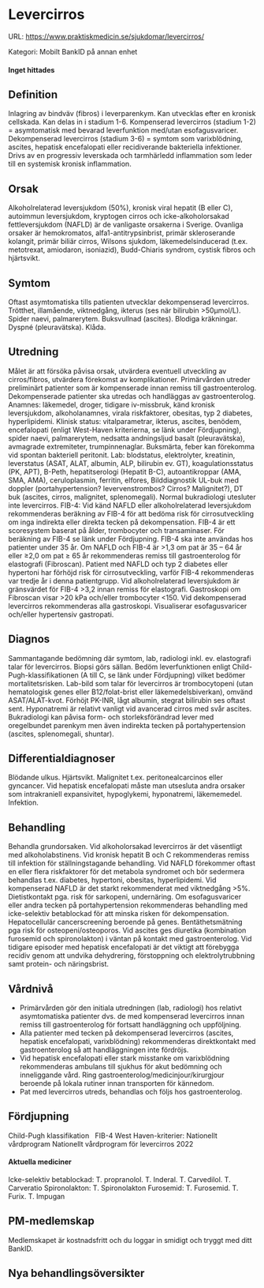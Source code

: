 # Levercirros

URL: https://www.praktiskmedicin.se/sjukdomar/levercirros/



Kategori: Mobilt BankID på annan enhet

#### Inget hittades

## Definition

Inlagring av bindväv (fibros) i leverparenkym. Kan utvecklas efter en kronisk cellskada.
Kan delas in i stadium 1-6.
Kompenserad levercirros (stadium 1-2) = asymtomatisk med bevarad leverfunktion med/utan esofagusvaricer.
Dekompenserad levercirros (stadium 3-6) = symtom som varixblödning, ascites, hepatisk encefalopati eller recidiverande bakteriella infektioner. Drivs av en progressiv leverskada och tarmhärledd inflammation som leder till en systemisk kronisk inflammation.

## Orsak

Alkoholrelaterad leversjukdom (50%), kronisk viral hepatit (B eller C), autoimmun leversjukdom, kryptogen cirros och icke-alkoholorsakad fettleversjukdom (NAFLD) är de vanligaste orsakerna i Sverige. Ovanliga orsaker är hemokromatos, alfa1-antitrypsinbrist, primär skleroserande kolangit, primär biliär cirros, Wilsons sjukdom, läkemedelsinducerad (t.ex. metotrexat, amiodaron, isoniazid), Budd-Chiaris syndrom, cystisk fibros och hjärtsvikt.

## Symtom

Oftast asymtomatiska tills patienten utvecklar dekompenserad levercirros. Trötthet, illamående, viktnedgång, ikterus (ses när bilirubin >50µmol/L). Spider naevi, palmarerytem. Buksvullnad (ascites). Blodiga kräkningar. Dyspné (pleuravätska). Klåda.

## Utredning

Målet är att försöka påvisa orsak, utvärdera eventuell utveckling av cirros/fibros, utvärdera förekomst av komplikationer. Primärvården utreder preliminärt patienter som är kompenserade innan remiss till gastroenterolog. Dekompenserade patienter ska utredas och handläggas av gastroenterolog.
Anamnes: läkemedel, droger, tidigare iv-missbruk, känd kronisk leversjukdom, alkoholanamnes, virala riskfaktorer, obesitas, typ 2 diabetes, hyperlipidemi.
Klinisk status: vitalparametrar, ikterus, ascites, benödem, encefalopati (enligt West-Haven kriterierna, se länk under Fördjupning), spider naevi, palmarerytem, nedsatta andningsljud basalt (pleuravätska), avmagrade extremiteter, trumpinnenaglar. Buksmärta, feber kan förekomma vid spontan bakteriell peritonit.
Lab: blodstatus, elektrolyter, kreatinin, leverstatus (ASAT, ALAT, albumin, ALP, bilirubin ev. GT), koagulationsstatus (PK, APT), B-Peth, hepatitserologi (Hepatit B-C), autoantikroppar (AMA, SMA, AMA), ceruloplasmin, ferritin, elfores,
Bilddiagnostik UL-buk med doppler (portahypertension? levervenstrombos? Cirros? Malignitet?), DT buk (ascites, cirros, malignitet, splenomegali). Normal bukradiologi utesluter inte levercirros.
FIB-4: Vid känd NAFLD eller alkoholrelaterad leversjukdom rekommenderas beräkning av FIB-4 för att bedöma risk för cirrosutveckling om inga indirekta eller direkta tecken på dekompensation. FIB-4 är ett scoresystem baserat på ålder, trombocyter och transaminaser. För beräkning av FIB-4 se länk under Fördjupning. FIB-4 ska inte användas hos patienter under 35 år.
Om NAFLD och FIB-4 är >1,3 om pat är 35 – 64 år eller ≥2,0 om pat ≥ 65 år rekommenderas remiss till gastroenterolog för elastografi (Fibroscan). Patient med NAFLD och typ 2 diabetes eller hypertoni har förhöjd risk för cirrosutveckling, varför FIB-4 rekommenderas var tredje år i denna patientgrupp. Vid alkoholrelaterad leversjukdom är gränsvärdet för FIB-4 >3,2 innan remiss för elastografi.
Gastroskopi om Fibroscan visar >20 kPa och/eller trombocyter <150. Vid dekompenserad levercirros rekommenderas alla gastroskopi. Visualiserar esofagusvaricer och/eller hypertensiv gastropati.

## Diagnos

Sammantagande bedömning där symtom, lab, radiologi inkl. ev. elastografi talar för levercirros. Biopsi görs sällan. Bedöm leverfunktionen enligt Child-Pugh-klassifikationen (A till C, se länk under Fördjupning) vilket bedömer mortalitetsrisken.
Lab-bild som talar för levercirros är trombocytopeni (utan hematologisk genes eller B12/folat-brist eller läkemedelsbiverkan), omvänd ASAT/ALAT-kvot. Förhöjt PK-INR, lågt albumin, stegrat bilirubin ses oftast sent. Hyponatremi är relativt vanligt vid avancerad cirros med svår ascites.
Bukradiologi kan påvisa form- och storleksförändrad lever med oregelbundet parenkym men även indirekta tecken på portahypertension (ascites, splenomegali, shuntar).

## Differentialdiagnoser

Blödande ulkus. Hjärtsvikt. Malignitet t.ex. peritonealcarcinos eller gyncancer. Vid hepatisk encefalopati måste man utsesluta andra orsaker som intrakraniell expansivitet, hypoglykemi, hyponatremi, läkememedel. Infektion.

## Behandling

Behandla grundorsaken. Vid alkoholorsakad levercirros är det väsentligt med alkoholabstinens. Vid kronisk hepatit B och C rekommenderas remiss till infektion för ställningstagande behandling. Vid NAFLD förekommer oftast en eller flera riskfaktorer för det metabola syndromet och bör sedermera behandlas t.ex. diabetes, hypertoni, obesitas, hyperlipidemi. Vid kompenserad NAFLD är det starkt rekommenderat med viktnedgång >5%. Dietistkontakt pga. risk för sarkopeni, undernäring.
Om esofagusvaricer eller andra tecken på portahypertension rekommenderas behandling med icke-selektiv betablockad för att minska risken för dekompensation. Hepatocellulär cancerscreening beroende på genes. Bentäthetsmätning pga risk för osteopeni/osteoporos.
Vid ascites ges diuretika (kombination furosemid och spironolakton) i väntan på kontakt med gastroenterolog.
Vid tidigare episoder med hepatisk encefalopati är det viktigt att förebygga recidiv genom att undvika dehydrering, förstoppning och elektrolytrubbning samt protein- och näringsbrist.

## Vårdnivå

- Primärvården gör den initiala utredningen (lab, radiologi) hos relativt asymtomatiska patienter dvs. de med kompenserad levercirros innan remiss till gastroenterolog för fortsatt handläggning och uppföljning.
- Alla patienter med tecken på dekompenserad levercirros (ascites, hepatisk encefalopati, varixblödning) rekommenderas direktkontakt med gastroenterolog så att handläggningen inte fördröjs.
- Vid hepatisk encefalopati eller stark misstanke om varixblödning rekommenderas ambulans till sjukhus för akut bedömning och inneliggande vård. Ring gastroenterolog/medicinjour/kirurgjour beroende på lokala rutiner innan transporten för kännedom.
- Pat med levercirros utreds, behandlas och följs hos gastroenterolog.

## Fördjupning

Child-Pugh klassifikation
 
FIB-4
West Haven-kriterier: Nationellt vårdprogram
Nationellt vårdprogram för levercirros 2022

#### Aktuella mediciner

Icke-selektiv betablockad: T. propranolol. T. Inderal. T. Carvedilol. T. Carveratio
Spironolakton: T. Spironolakton
Furosemid: T. Furosemid. T. Furix. T. Impugan

## PM-medlemskap

Medlemskapet är kostnadsfritt och du loggar in smidigt och tryggt med ditt BankID.

## Nya behandlingsöversikter

